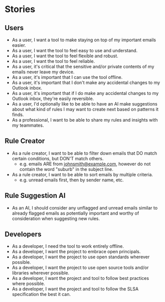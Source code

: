 # Stories

## Users

- As a user, I want a tool to make staying on top of my important emails easier.
- As a user, I want the tool to feel easy to use and understand.
- As a user, I want the tool to feel flexible and robust.
- As a user, I want the tool to feel reliable.
- As a user, it's critical that the sensitive and/or private contents of my emails never leave my device.
- As a user, it's important that I can use the tool offline.
- As a user, it's important that I don't make any accidental changes to my Outlook inbox.
- As a user, it's important that if I do make any accidental changes to my Outlook inbox, they're easily reversible.
- As a user, I'd optionally like to be able to have an AI make suggestions about what kind of rules I may want to create next based on patterns it finds.
- As a professional, I want to be able to share my rules and insights with my teammates.

## Rule Creator

- As a rule creator, I want to be able to filter down emails that DO match certain conditions, but DON'T match others.
  - e.g. emails ARE from johnsmith@example.com, however do not contain the word "suburb" in the subject line.
- As a rule creator, I want to be able to sort emails by multiple criteria.
  - e.g. unread emails first, then by sender name, etc.

## Rule Suggestion AI

- As an AI, I should consider any unflagged and unread emails similar to already flagged emails as potentially important and worthy of consideration when suggesting new rules.

## Developers
- As a developer, I need the tool to work entirely offline.
- As a developer, I want the project to embrace open principals.
- As a developer, I want the project to use open standards wherever possible.
- As a developer, I want the project to use open source tools and/or libraries wherever possible.
- As a developer, I want the project and tool to follow best practices where possible.
- As a developer, I want the project and tool to follow the SLSA specification the best it can.

